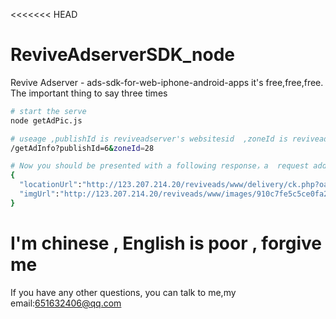<<<<<<< HEAD
# ReviveAdserverSDK_node
 Revive Adserver - ads-sdk-for-web-iphone-android-apps
 it's free,free,free.
 The important thing to say three times

``` bash
# start the serve
node getAdPic.js

# useage ,publishId is reviveadserver's websitesid  ,zoneId is reviveadserver's zoneid
/getAdInfo?publishId=6&zoneId=28

# Now you should be presented with a following response，a  request add click will be occur when the locationurl is loaded.
{
  "locationUrl":"http://123.207.214.20/reviveads/www/delivery/ck.php?oaparams=2__bannerid=34__zoneid=30__cb=0737b07df3__oadest=http%3A%2F%2Fmiex.io%2Fkaihujiaoyi%2Fmihuipingtai%2F",
  "imgUrl":"http://123.207.214.20/reviveads/www/images/910c7fe5c5ce0fa291f3feae8acbb460.png"
}
```

# I'm chinese , English is poor , forgive me
 If you have any other questions, you can talk to me,my email:651632406@qq.com